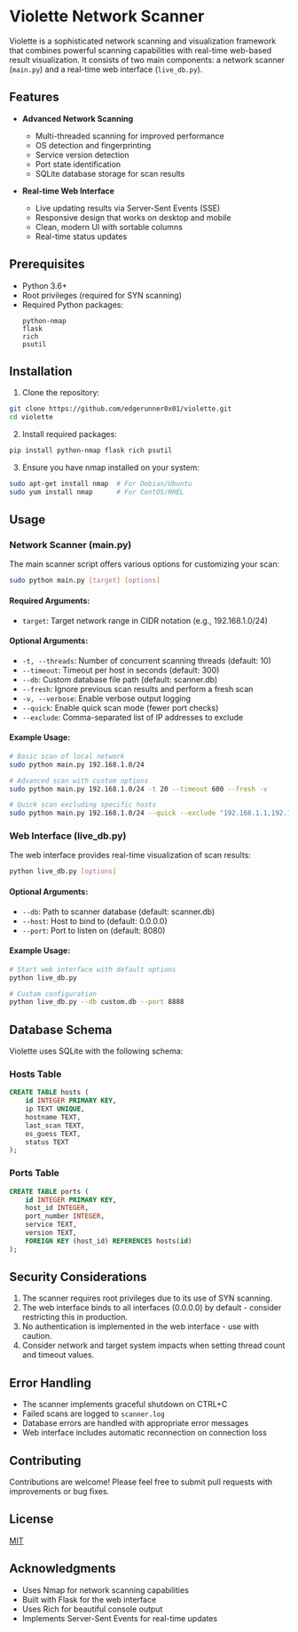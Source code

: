 # Violette Network Scanner

Violette is a sophisticated network scanning and visualization framework that combines powerful scanning capabilities with real-time web-based result visualization. It consists of two main components: a network scanner (`main.py`) and a real-time web interface (`live_db.py`).

## Features

- **Advanced Network Scanning**
  - Multi-threaded scanning for improved performance
  - OS detection and fingerprinting
  - Service version detection
  - Port state identification
  - SQLite database storage for scan results

- **Real-time Web Interface**
  - Live updating results via Server-Sent Events (SSE)
  - Responsive design that works on desktop and mobile
  - Clean, modern UI with sortable columns
  - Real-time status updates

## Prerequisites

- Python 3.6+
- Root privileges (required for SYN scanning)
- Required Python packages:
  ```
  python-nmap
  flask
  rich
  psutil
  ```

## Installation

1. Clone the repository:
```bash
git clone https://github.com/edgerunner0x01/violette.git
cd violette
```

2. Install required packages:
```bash
pip install python-nmap flask rich psutil
```

3. Ensure you have nmap installed on your system:
```bash
sudo apt-get install nmap  # For Debian/Ubuntu
sudo yum install nmap      # For CentOS/RHEL
```

## Usage

### Network Scanner (main.py)

The main scanner script offers various options for customizing your scan:

```bash
sudo python main.py [target] [options]
```

#### Required Arguments:
- `target`: Target network range in CIDR notation (e.g., 192.168.1.0/24)

#### Optional Arguments:
- `-t, --threads`: Number of concurrent scanning threads (default: 10)
- `--timeout`: Timeout per host in seconds (default: 300)
- `--db`: Custom database file path (default: scanner.db)
- `--fresh`: Ignore previous scan results and perform a fresh scan
- `-v, --verbose`: Enable verbose output logging
- `--quick`: Enable quick scan mode (fewer port checks)
- `--exclude`: Comma-separated list of IP addresses to exclude

#### Example Usage:
```bash
# Basic scan of local network
sudo python main.py 192.168.1.0/24

# Advanced scan with custom options
sudo python main.py 192.168.1.0/24 -t 20 --timeout 600 --fresh -v

# Quick scan excluding specific hosts
sudo python main.py 192.168.1.0/24 --quick --exclude "192.168.1.1,192.168.1.254"
```

### Web Interface (live_db.py)

The web interface provides real-time visualization of scan results:

```bash
python live_db.py [options]
```

#### Optional Arguments:
- `--db`: Path to scanner database (default: scanner.db)
- `--host`: Host to bind to (default: 0.0.0.0)
- `--port`: Port to listen on (default: 8080)

#### Example Usage:
```bash
# Start web interface with default options
python live_db.py

# Custom configuration
python live_db.py --db custom.db --port 8888
```

## Database Schema

Violette uses SQLite with the following schema:

### Hosts Table
```sql
CREATE TABLE hosts (
    id INTEGER PRIMARY KEY,
    ip TEXT UNIQUE,
    hostname TEXT,
    last_scan TEXT,
    os_guess TEXT,
    status TEXT
);
```

### Ports Table
```sql
CREATE TABLE ports (
    id INTEGER PRIMARY KEY,
    host_id INTEGER,
    port_number INTEGER,
    service TEXT,
    version TEXT,
    FOREIGN KEY (host_id) REFERENCES hosts(id)
);
```

## Security Considerations

1. The scanner requires root privileges due to its use of SYN scanning.
2. The web interface binds to all interfaces (0.0.0.0) by default - consider restricting this in production.
3. No authentication is implemented in the web interface - use with caution.
4. Consider network and target system impacts when setting thread count and timeout values.

## Error Handling

- The scanner implements graceful shutdown on CTRL+C
- Failed scans are logged to `scanner.log`
- Database errors are handled with appropriate error messages
- Web interface includes automatic reconnection on connection loss

## Contributing

Contributions are welcome! Please feel free to submit pull requests with improvements or bug fixes.

## License

[MIT](https://opensource.org/licenses/MIT)

## Acknowledgments

- Uses Nmap for network scanning capabilities
- Built with Flask for the web interface
- Uses Rich for beautiful console output
- Implements Server-Sent Events for real-time updates
